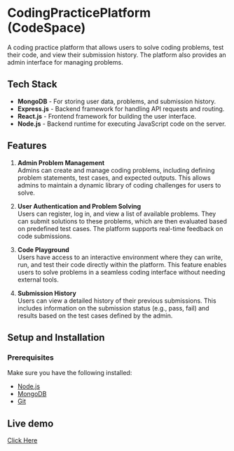 # CodingPracticePlatform (CodeSpace)  

A coding practice platform that allows users to solve coding problems, test their code, and view their submission history. The platform also provides an admin interface for managing problems.

## Tech Stack

- **MongoDB** - For storing user data, problems, and submission history.
- **Express.js** - Backend framework for handling API requests and routing.
- **React.js** - Frontend framework for building the user interface.
- **Node.js** - Backend runtime for executing JavaScript code on the server.

## Features

1. **Admin Problem Management**  
   Admins can create and manage coding problems, including defining problem statements, test cases, and expected outputs. This allows admins to maintain a dynamic library of coding challenges for users to solve.

2. **User Authentication and Problem Solving**  
   Users can register, log in, and view a list of available problems. They can submit solutions to these problems, which are then evaluated based on predefined test cases. The platform supports real-time feedback on code submissions.

3. **Code Playground**  
   Users have access to an interactive environment where they can write, run, and test their code directly within the platform. This feature enables users to solve problems in a seamless coding interface without needing external tools.

4. **Submission History**  
   Users can view a detailed history of their previous submissions. This includes information on the submission status (e.g., pass, fail) and results based on the test cases defined by the admin.

## Setup and Installation

### Prerequisites

Make sure you have the following installed:
- [Node.js](https://nodejs.org/en/)
- [MongoDB](https://www.mongodb.com/)
- [Git](https://git-scm.com/)

## Live demo
[Click Here](https://code-space-henna.vercel.app/)

